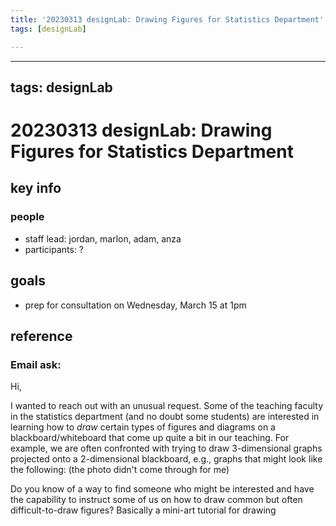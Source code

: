 ```yaml
---
title: '20230313 designLab: Drawing Figures for Statistics Department'
tags: [designLab]

---
```


---
tags: designLab
---
# 20230313 designLab: Drawing Figures for Statistics Department
## key info
### people
* staff lead: jordan, marlon, adam, anza
* participants: ?
## goals
* prep for consultation on Wednesday, March 15 at 1pm
## reference
### Email ask:
Hi,

I wanted to reach out with an unusual request.  Some of the teaching faculty in the statistics department (and no doubt some students) are interested in learning how to *draw* certain types of figures and diagrams on a blackboard/whiteboard that come up quite a bit in our teaching.  For example, we are often confronted with trying to draw 3-dimensional graphs projected onto a 2-dimensional blackboard, e.g., graphs that might look like the following: (the photo didn't come through for me)

Do you know of a way to find someone who might be interested and have the capability to instruct some of us on how to draw common but often difficult-to-draw figures?  Basically a mini-art tutorial for drawing 

